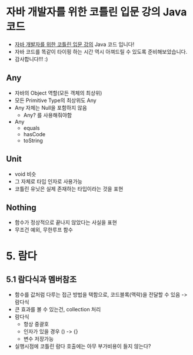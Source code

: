 # 자바 개발자를 위한 코틀린 입문 강의 Java 코드

- [자바 개발자를 위한 코틀린 입문 강의](https://inf.run/A9p7) Java 코드 입니다!
- 자바 코드를 똑같이 타이핑 하는 시간 역시 아껴드릴 수 있도록 준비해보았습니다.
- 감사합니다!!! :)

## Any

- 자바의 Object 역할(모든 객체의 최상위)
- 모든 Primitive Type의 최상위도 Any
- Any 자체는 Null을 포함하지 않음
  - Any? 를 사용해줘야함
- Any
  - equals
  - hasCode
  - toString

## Unit
- void 비슷
- 그 자체로 타입 인자로 사용가능
- 코틀린 유닛은 실제 존재하는 타입이라는 것을 표현

## Nothing
- 함수가 정상적으로 끝나지 않았다는 사실을 표현
- 무조건 예외, 무한루프 함수

# 5. 람다

## 5.1 람다식과 멤버참조

- 함수를 값처럼 다루는 접근 방법을 택함으로, 코드블록(맥락)을 전달할 수 있음 -> 람다식
- 큰 효과를 볼 수 있는건, collection 처리
- 람다식
  - 항상 중괄호
  - 인자가 있을 경우 () -> {}
  - 변수 저장가능
- 실행시점에 코틀린 람다 호출에는 아무 부가비용이 들지 않는다?